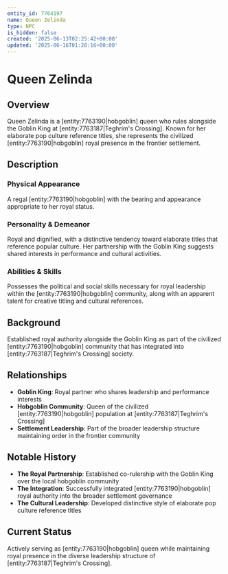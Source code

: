 ```yaml
---
entity_id: 7764197
name: Queen Zelinda
type: NPC
is_hidden: false
created: '2025-06-13T02:25:42+00:00'
updated: '2025-06-16T01:28:16+00:00'
---
```


# Queen Zelinda

## Overview

Queen Zelinda is a [entity:7763190|hobgoblin] queen who rules alongside the Goblin King at [entity:7763187|Teghrim's Crossing]. Known for her elaborate pop culture reference titles, she represents the civilized [entity:7763190|hobgoblin] royal presence in the frontier settlement.

## Description

### Physical Appearance

A regal [entity:7763190|hobgoblin] with the bearing and appearance appropriate to her royal status.

### Personality & Demeanor

Royal and dignified, with a distinctive tendency toward elaborate titles that reference popular culture. Her partnership with the Goblin King suggests shared interests in performance and cultural activities.

### Abilities & Skills

Possesses the political and social skills necessary for royal leadership within the [entity:7763190|hobgoblin] community, along with an apparent talent for creative titling and cultural references.

## Background

Established royal authority alongside the Goblin King as part of the civilized [entity:7763190|hobgoblin] community that has integrated into [entity:7763187|Teghrim's Crossing] society.

## Relationships

- **Goblin King**: Royal partner who shares leadership and performance interests
- **Hobgoblin Community**: Queen of the civilized [entity:7763190|hobgoblin] population at [entity:7763187|Teghrim's Crossing]
- **Settlement Leadership**: Part of the broader leadership structure maintaining order in the frontier community

## Notable History

- **The Royal Partnership**: Established co-rulership with the Goblin King over the local hobgoblin community
- **The Integration**: Successfully integrated [entity:7763190|hobgoblin] royal authority into the broader settlement governance
- **The Cultural Leadership**: Developed distinctive style of elaborate pop culture reference titles

## Current Status

Actively serving as [entity:7763190|hobgoblin] queen while maintaining royal presence in the diverse leadership structure of [entity:7763187|Teghrim's Crossing].